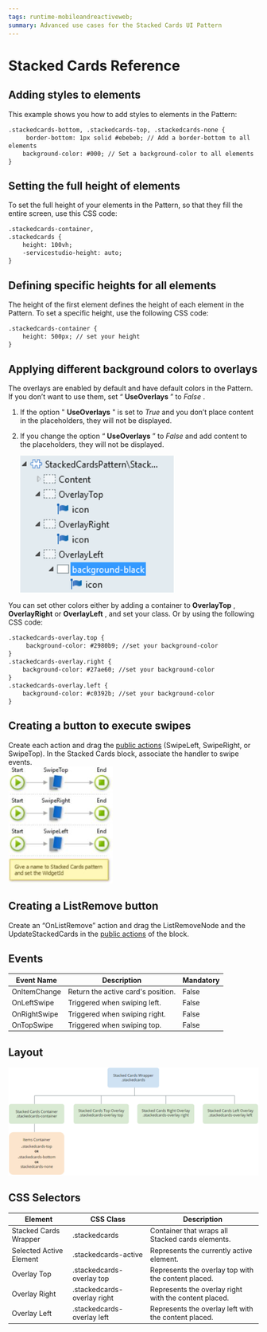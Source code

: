 ```yaml
---
tags: runtime-mobileandreactiveweb;  
summary: Advanced use cases for the Stacked Cards UI Pattern
---
```


# Stacked Cards Reference

## Adding styles to elements

This example shows you how to add styles to elements in the Pattern:

    
    
    .stackedcards-bottom, .stackedcards-top, .stackedcards-none {
         border-bottom: 1px solid #ebebeb; // Add a border-bottom to all elements
        background-color: #000; // Set a background-color to all elements
    }
    

## Setting the full height of elements

To set the full height of your elements in the Pattern, so that they fill the entire screen, use this CSS code:

    
    
    .stackedcards-container,
    .stackedcards {
        height: 100vh;
        -servicestudio-height: auto;
    }
    

## Defining specific heights for all elements

The height of the first element defines the height of each element in the Pattern. To set a specific height, use the following CSS code:

    
    
    .stackedcards-container {
        height: 500px; // set your height
    }
    

## Applying different background colors to overlays

The overlays are enabled by default and have default colors in the Pattern. If you don’t want to use them, set “ **UseOverlays** ” to _False_ .

1. If the option " **UseOverlays** " is set to _True_ and you don’t place content in the placeholders, they will not be displayed.

1. If you change the option “ **UseOverlays** ” to _False_ and add content to the placeholders, they will not be displayed.

    ![](images/stackedcards-6-ss.png)

You can set other colors either by adding a container to **OverlayTop** , **OverlayRight** or **OverlayLeft** , and set your class. Or by using the following CSS code:

    
    
    .stackedcards-overlay.top {
         background-color: #2980b9; //set your background-color
    }
    .stackedcards-overlay.right {
        background-color: #27ae60; //set your background-color
    }
    .stackedcards-overlay.left {
        background-color: #c0392b; //set your background-color
    }
    

## Creating a button to execute swipes

Create each action and drag the [public actions](<public-actions.md>) (SwipeLeft, SwipeRight, or SwipeTop). In the Stacked Cards block, associate the handler to swipe events.  
![](images/stackedcards-7.png)

## Creating a ListRemove button

Create an “OnListRemove” action and drag the ListRemoveNode and the UpdateStackedCards in the [public actions](<public-actions.md>) of the block.

## Events

**Event Name** |  **Description** |  **Mandatory**  
---|---|---  
OnItemChange  |  Return the active card's position.  |  False  
OnLeftSwipe  |  Triggered when swiping left.  |  False
OnRightSwipe  |  Triggered when swiping right.  |  False  
OnTopSwipe  |  Triggered when swiping top.  |  False  
  
## Layout

![](images/stackedcards-8-diag.png)

## CSS Selectors

**Element** |  **CSS Class** |  **Description**  
---|---|---  
Stacked Cards Wrapper  |  .stackedcards  |  Container that wraps all Stacked cards elements.  
Selected Active Element  |  .stackedcards-active  |  Represents the currently active element.  
Overlay Top  |  .stackedcards-overlay top  |  Represents the overlay top with the content placed.  
Overlay Right  |  .stackedcards-overlay right  |  Represents the overlay right with the content placed.  
Overlay Left  |  .stackedcards-overlay left  |  Represents the overlay left with the content placed.  